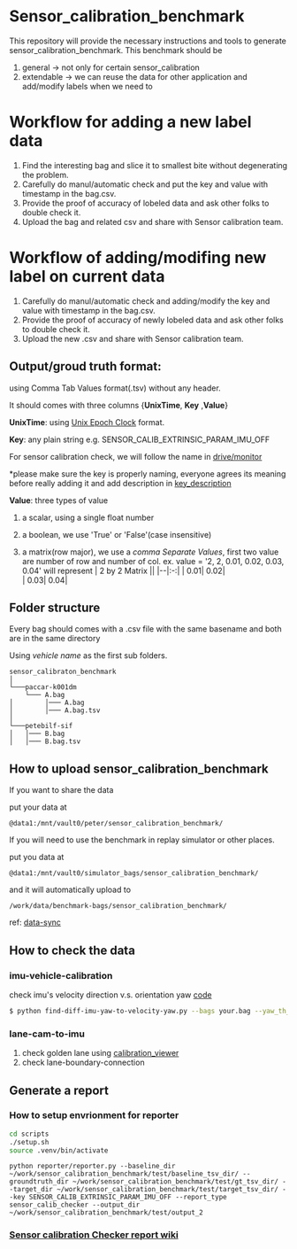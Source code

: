 # Sensor_calibration_benchmark
  This repository will provide the necessary instructions and tools to generate sensor_calibration_benchmark.
  This benchmark should be 
  1. general -> not only for certain sensor_calibration
  2. extendable -> we can reuse the data for other application and add/modify labels when we need to
  



# Workflow for adding a new label data
1. Find the interesting bag and slice it to smallest bite without degenerating the problem.
2. Carefully do manul/automatic check and put the key and value with timestamp in the bag.csv.
3. Provide the proof of accuracy of lobeled data and ask other folks to double check it.
4. Upload the bag and related csv and share with Sensor calibration team.

# Workflow of adding/modifing new label on current data
1. Carefully do manul/automatic check and adding/modify the key and value with timestamp in the bag.csv.
2. Provide the proof of accuracy of newly lobeled data and ask other folks to double check it.
3. Upload the new .csv and share with Sensor calibration team.

## Output/groud truth format:
 using Comma Tab Values format(.tsv) without any header. 
 
 It should comes with three columns {**UnixTime**, **Key** ,**Value**}
 
 **UnixTime**: using [Unix Epoch Clock](https://en.wikipedia.org/wiki/Unix_time) format. 
 
 **Key**: any plain string e.g. SENSOR_CALIB_EXTRINSIC_PARAM_IMU_OFF
 
 For sensor calibration check, we will follow the name in [drive/monitor](https://github.com/PlusAI/drive/blob/master/protos/monitor/status_report_msg.proto)
 
 *please make sure the key is properly naming, everyone agrees its meaning before really adding it and add description in [key_description](./doc/key_description.md)
 
 **Value**: three types of value
 1. a scalar, using a single float number
 
 2. a boolean, we use 'True' or 'False'(case insensitive)

 3. a matrix(row major), we use a *comma Separate Values*, first two value are number of row and number of col. 
 ex. value = '2, 2, 0.01, 0.02, 0.03, 0.04' will represent
      | 2 by 2 Matrix || 
      |--|:-:|
      | 0.01| 0.02|      
      | 0.03| 0.04|

## Folder structure
Every bag should comes with a .csv file with the same basename and both are in the same directory

Using *vehicle name* as the first sub folders.
```
sensor_calibraton_benchmark 
│
└───paccar-k001dm
    └─── A.bag
│        │─── A.bag
│        │─── A.bag.tsv
│   
└───petebilf-sif
│   │─── B.bag
│   │─── B.bag.tsv
```

## How to upload sensor_calibration_benchmark

If you want to share the data

put your data at 

`@data1:/mnt/vault0/peter/sensor_calibration_benchmark/`

If you will need to use the benchmark in replay simulator or other places.

put you data at 

`@data1:/mnt/vault0/simulator_bags/sensor_calibration_benchmark/` 

and it will automatically upload to 

`/work/data/benchmark-bags/sensor_calibration_benchmark/`

ref: [data-sync](https://github.com/PlusAI/data-sync/blob/master/conf/sync.yaml#L52)



## How to check the data

### imu-vehicle-calibration

check imu's velocity direction v.s. orientation yaw [code](./scripts/find-diff-imu-yaw-to-velocity-yaw.py)
```bash
$ python find-diff-imu-yaw-to-velocity-yaw.py --bags your.bag --yaw_th_in_rad 0.0085
```

### lane-cam-to-imu
1. check golden lane using [calibration_viewer](./scripts/calibration_viewer/README.md)
2. check lane-boundary-connection


## Generate a report

### How to setup envrionment for reporter

```bash
cd scripts
./setup.sh
source .venv/bin/activate
```

```base
python reporter/reporter.py --baseline_dir ~/work/sensor_calibration_benchmark/test/baseline_tsv_dir/ --groundtruth_dir ~/work/sensor_calibration_benchmark/test/gt_tsv_dir/ --target_dir ~/work/sensor_calibration_benchmark/test/target_tsv_dir/ --key SENSOR_CALIB_EXTRINSIC_PARAM_IMU_OFF --report_type sensor_calib_checker --output_dir ~/work/sensor_calibration_benchmark/test/output_2
```

### [Sensor calibration Checker report wiki](https://github.com/PeterChangHY/sensor_calibration_benchmark/wiki/Sensor-calibration-Checker-report)


 
 
 

 
 
 
 
 
